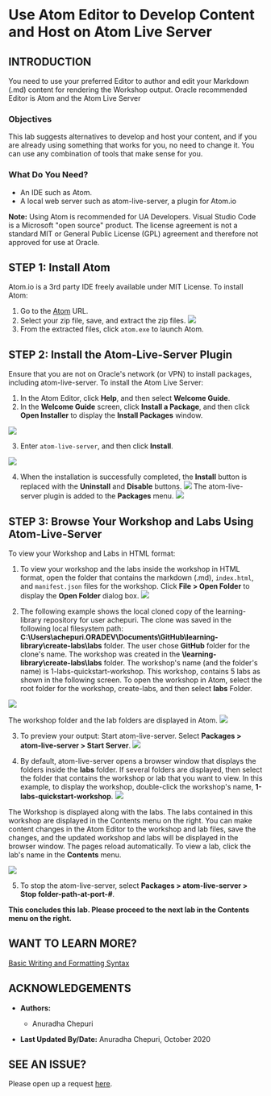 # Use Atom Editor to Develop Content and Host on Atom Live Server

## INTRODUCTION

You need to use your preferred Editor to author and edit your Markdown (.md) content for rendering the Workshop output. Oracle recommended Editor is Atom and the Atom Live Server

### Objectives

This lab suggests alternatives to develop and host your content, and if you are already using something that works for you, no need to change it. You can use any combination of tools that make sense for you.

### What Do You Need?
* An IDE such as Atom.
* A local web server such as atom-live-server, a plugin for Atom.io

**Note:** Using Atom is recommended for UA Developers. Visual Studio Code is a Microsoft "open source" product. The license agreement is not a standard MIT or General Public License (GPL) agreement and therefore not approved for use at Oracle.


## **STEP 1:** Install Atom
Atom.io is a 3rd party IDE freely available under MIT License.
To install Atom:
1. Go to the [Atom](https://github.com/atom/atom/releases/tag/v1.51.0) URL.
2. Select your zip file, save, and extract the zip files.
  ![](./images/use-atom-editor-download.png " ")
3. From the extracted files, click `atom.exe` to launch Atom.

## **STEP 2:** Install the Atom-Live-Server Plugin
Ensure that you are not on Oracle's network (or VPN) to install packages, including atom-live-server.
To install the Atom Live Server:
1. In the Atom Editor, click **Help**, and then select **Welcome Guide**.
2. In the **Welcome Guide** screen, click **Install a Package**, and then click **Open Installer** to display the **Install Packages** window.

![](./images/use-atom-editor-welcome-install-package.png " ")

3. Enter `atom-live-server`, and then click **Install**.

![](./images/use-atom-editor-welcome-install-package-atom-live-server.png " ")

4. When the installation is successfully completed, the **Install** button is replaced with the **Uninstall** and **Disable** buttons.
![](./images/use-atom-editor-welcome-uninstall-disable.png " ")
The atom-live-server plugin is added to the **Packages** menu.
![](./images/use-atom-editor-welcome-atom-live-server-package-menu.png " ")


## **STEP 3:** Browse Your Workshop and Labs Using Atom-Live-Server

To view your Workshop and Labs in HTML format:
1. To view your workshop and the labs inside the workshop in HTML format, open the folder that contains the markdown (.md), `index.html`, and `manifest.json` files for the workshop. Click **File > Open Folder** to display the **Open Folder** dialog box.
![](./images/use-atom-editor-open-folder.png " ")


2. The following example shows the local cloned copy of the learning-library repository for user achepuri. The clone was saved in the following local filesystem path: **C:\Users\achepuri.ORADEV\Documents\GitHub\learning-library\create-labs\labs** folder. The user chose **GitHub** folder for the clone's name. The workshop was created in the **\learning-library\create-labs\labs** folder. The workshop's name (and the folder's name) is 1-labs-quickstart-workshop. This workshop, contains 5 labs as shown in the following screen. To open the workshop in Atom, select the root folder for the workshop, create-labs, and then select **labs** Folder.

![](./images/use-atom-editor-select-folder.png " ")

The workshop folder and the lab folders are displayed in Atom.
![](./images/use-atom-editor-folder-structure-in-atom.png " ")

3. To preview your output: Start atom-live-server. Select **Packages > atom-live-server > Start Server**.
![](./images/use-atom-editor-packages-start-live-server.png " ")

4. By default, atom-live-server opens a browser window that displays the folders inside the **labs** folder. If several folders are displayed, then select the folder that contains the workshop or lab that you want to view. In this example, to display the workshop, double-click the workshop's name, **1-labs-quickstart-workshop**.
![](./images/use-atom-editor-open-live-server.png " ")

The Workshop is displayed along with the labs. The labs contained in this workshop are displayed in the Contents menu on the right. You can make content changes in the Atom Editor to the workshop and lab files, save the changes, and the updated workshop and labs will be displayed in the browser window. The pages reload automatically. To view a lab, click the lab's name in the **Contents** menu.

![](./images/use-atom-editor-workshop-output.png " ")

5. To stop the atom-live-server, select  **Packages > atom-live-server > Stop folder-path-at-port-#**.

**This concludes this lab. Please proceed to the next lab in the Contents menu on the right.**

## WANT TO LEARN MORE?
[Basic Writing and Formatting Syntax](https://docs.github.com/en/github/writing-on-github/basic-writing-and-formatting-syntax)

## ACKNOWLEDGEMENTS
* **Authors:**
    * Anuradha Chepuri

* **Last Updated By/Date:** Anuradha Chepuri, October 2020

## SEE AN ISSUE?
Please open up a request [here](https://github.com/oracle/learning-library/issues).
